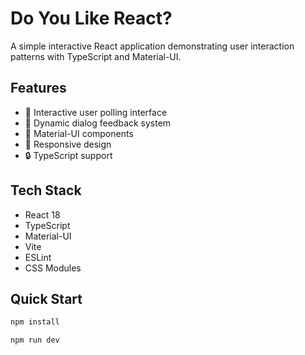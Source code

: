 # Do You Like React?

A simple interactive React application demonstrating user interaction patterns with TypeScript and Material-UI.

## Features

- 👥 Interactive user polling interface
- 💬 Dynamic dialog feedback system
- 🎨 Material-UI components
- 📱 Responsive design
- 🔒 TypeScript support

## Tech Stack

- React 18
- TypeScript
- Material-UI
- Vite
- ESLint
- CSS Modules

## Quick Start

```bash
npm install

npm run dev
